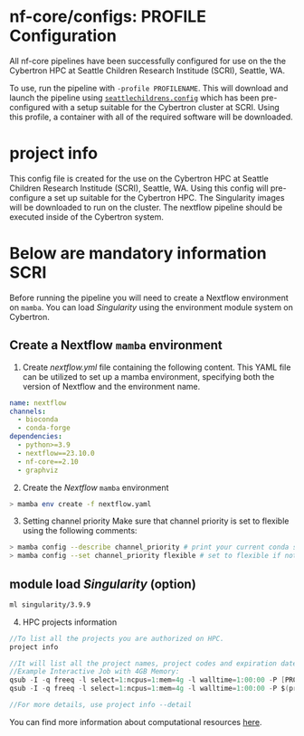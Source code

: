 # nf-core/configs: PROFILE Configuration

All nf-core pipelines have been successfully configured for use on the the Cybertron HPC at Seattle Children Research Institude (SCRI), Seattle, WA.

To use, run the pipeline with `-profile PROFILENAME`. This will download and launch the pipeline using [`seattlechildrens.config`](../conf/seattlechildrens.config) which has been pre-configured with a setup suitable for the Cybertron cluster at SCRI. Using this profile, a container with all of the required software will be downloaded.

# project info
This config file is created for the use on the Cybertron HPC at Seattle Children Research Institude (SCRI), Seattle, WA. Using this config will pre-configure a set up suitable for the Cybertron HPC. The Singularity images will be downloaded to run on the cluster. The nextflow pipeline should be executed inside of the Cybertron system.

# Below are mandatory information SCRI
Before running the pipeline you will need to create a Nextflow environment on `mamba`. You can load _Singularity_ using the environment module system on Cybertron. 

## Create a Nextflow `mamba` environment 

1. Create _nextflow.yml_ file containing the following content. This YAML file can be utilized to set up a mamba environment, specifying both the version of Nextflow and the environment name.

```yaml
name: nextflow
channels:
  - bioconda
  - conda-forge
dependencies:
  - python>=3.9
  - nextflow==23.10.0
  - nf-core==2.10
  - graphviz
```

2. Create the _Nextflow_ `mamba` environment

```bash
> mamba env create -f nextflow.yaml
```

3. Setting channel priority
Make sure that channel priority is set to flexible using the following comments:

```bash
> mamba config --describe channel_priority # print your current conda settings
> mamba config --set channel_priority flexible # set to flexible if not already done
```

## module load _Singularity_ (option)

```bash
ml singularity/3.9.9
```

4. HPC projects information

```groovy
//To list all the projects you are authorized on HPC.
project info
```
```groovy
//It will list all the project names, project codes and expiration dates.
//Example Interactive Job with 4GB Memory:
qsub -I -q freeq -l select=1:ncpus=1:mem=4g -l walltime=1:00:00 -P [PROJECT CODE]
qsub -I -q freeq -l select=1:ncpus=1:mem=4g -l walltime=1:00:00 -P $(project code [PROJECT NAME])

//For more details, use project info --detail
```
You can find more information about computational resources [here](https://child.seattlechildrens.org/research/center_support_services/research_informatics/research_scientific_computing/high_performance_computing_core/).

